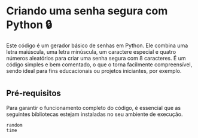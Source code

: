 #
# Criando uma senha segura com Python 🔒

Este código é um gerador básico de senhas em Python. Ele combina uma letra maiúscula, uma letra minúscula, um caractere especial e quatro números aleatórios para criar uma senha segura com 8 caracteres. 
É um código simples e bem comentado, o que o torna facilmente compreensível, sendo ideal para fins educacionais ou projetos iniciantes, por exemplo.
#
## Pré-requisitos

Para garantir o funcionamento completo do código, é essencial que as seguintes bibliotecas estejam instaladas no seu ambiente de execução.

```
random
time
```